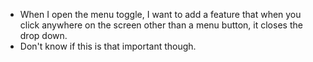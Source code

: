 * When I open the menu toggle, I want to add a feature that when you click anywhere on the screen other than a menu button, it closes the drop down.
* Don't know if this is that important though.